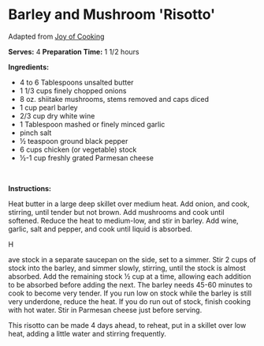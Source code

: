 Barley and Mushroom 'Risotto'
=============================

Adapted from [Joy of Cooking](http://www.thejoykitchen.com/default.lasso)

**Serves:** 4
 **Preparation Time:** 1 1/2 hours

**Ingredients:**

-   4 to 6 Tablespoons unsalted butter
-   1 1/3 cups finely chopped onions
-   8 oz. shiitake mushrooms, stems removed and caps diced
-   1 cup pearl barley
-   2/3 cup dry white wine
-   1 Tablespoon mashed or finely minced garlic
-   pinch salt
-   ½ teaspoon ground black pepper
-   6 cups chicken (or vegetable) stock
-   ½-1 cup freshly grated Parmesan cheese

 

**Instructions:**

Heat butter in a large deep skillet over medium heat. Add onion, and cook, stirring, until tender but not brown. Add mushrooms and cook until softened. Reduce the heat to medium-low, and stir in barley. Add wine, garlic, salt and pepper, and cook until liquid is absorbed.

H

ave stock in a separate saucepan on the side, set to a simmer. Stir 2 cups of stock into the barley, and simmer slowly, stirring, until the stock is almost absorbed. Add the remaining stock ½ cup at a time, allowing each addition to be absorbed before adding the next. The barley needs 45-60 minutes to cook to become very tender. If you run low on stock while the barley is still very underdone, reduce the heat. If you do run out of stock, finish cooking with hot water. Stir in Parmesan cheese just before serving.

This risotto can be made 4 days ahead, to reheat, put in a skillet over low heat, adding a little water and stirring frequently.
